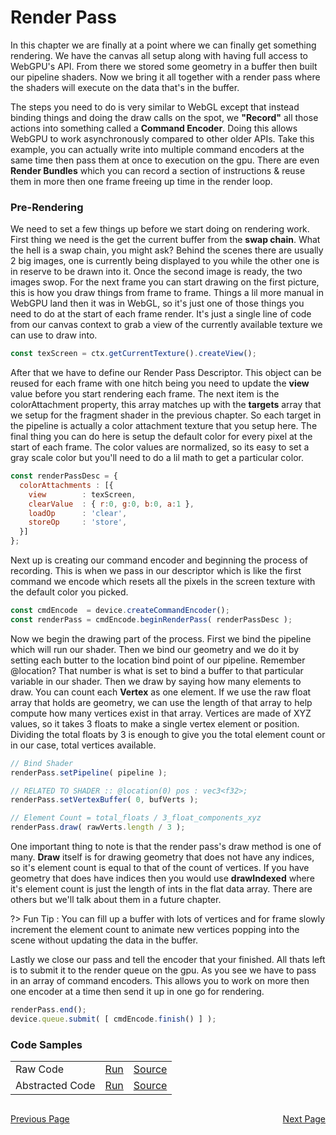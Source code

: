 # Render Pass
In this chapter we are finally at a point where we can finally get something rendering. We have the canvas all setup along with having full access to WebGPU's API. From there we stored some geometry in a buffer then built our pipeline shaders. Now we bring it all together with a render pass where the shaders will execute on the data that's in the buffer.

The steps you need to do is very similar to WebGL except that instead binding things and doing the draw calls on the spot, we **"Record"** all those actions into something called a **Command Encoder**. Doing this allows WebGPU to work asynchronously compared to other older APIs. Take this example, you can actually write into multiple command encoders at the same time then pass them at once to execution on the gpu. There are even **Render Bundles** which you can record a section of instructions & reuse them in more then one frame freeing up time in the render loop.


### Pre-Rendering

We need to set a few things up before we start doing on rendering work. First thing we need is the get the current buffer from the **swap chain**. What the hell is a swap chain, you might ask? Behind the scenes there are usually 2 big images, one is currently being displayed to you while the other one is in reserve to be drawn into it. Once the second image is ready, the two images swop. For the next frame you can start drawing on the first picture, this is how you draw things from frame to frame. Things a lil more manual in WebGPU land then it was in WebGL, so it's just one of those things you need to do at the start of each frame render. It's just a single line of code from our canvas context to grab a view of the currently available texture we can use to draw into.

```js
const texScreen = ctx.getCurrentTexture().createView();
```

After that we have to define our Render Pass Descriptor. This object can be reused for each frame with one hitch being you need to update the **view** value before you start rendering each frame. The next item is the colorAttachment property, this array matches up with the **targets** array that we setup for the fragment shader in the previous chapter. So each target in the pipeline is actually a color attachment texture that you setup here. The final thing you can do here is setup the default color for every pixel at the start of each frame. The color values are normalized, so its easy to set a gray scale color but you'll need to do a lil math to get a particular color.

```js
const renderPassDesc = {
  colorAttachments : [{
    view        : texScreen, 
    clearValue  : { r:0, g:0, b:0, a:1 },
    loadOp      : 'clear',
    storeOp     : 'store',
  }]
};
```

Next up is creating our command encoder and beginning the process of recording. This is when we pass in our descriptor which is like the first command we encode which resets all the pixels in the screen texture with the default color you picked.

```js
const cmdEncode  = device.createCommandEncoder();
const renderPass = cmdEncode.beginRenderPass( renderPassDesc );
```

Now we begin the drawing part of the process. First we bind the pipeline which will run our shader. Then we bind our geometry and we do it by setting each butter to the location bind point of our pipeline. Remember @location? That number is what is set to bind a buffer to that particular variable in our shader. Then we draw by saying how many elements to draw. You can count each **Vertex** as one element. If we use the raw float array that holds are geometry, we can use the length of that array to help compute how many vertices exist in that array. Vertices are made of XYZ values, so it takes 3 floats to make a single vertex element or position. Dividing the total floats by 3 is enough to give you the total element count or in our case, total vertices available.

```js
// Bind Shader
renderPass.setPipeline( pipeline );

// RELATED TO SHADER :: @location(0) pos : vec3<f32>;
renderPass.setVertexBuffer( 0, bufVerts );

// Element Count = total_floats / 3_float_components_xyz
renderPass.draw( rawVerts.length / 3 );
```

One important thing to note is that the render pass's draw method is one of many. **Draw** itself is for drawing geometry that does not have any indices, so it's element count is equal to that of the count of vertices. If you have geometry that does have indices then you would use **drawIndexed** where it's element count is just the length of ints in the flat data array. There are others but we'll talk about them in a future chapter.

?> Fun Tip : You can fill up a buffer with lots of vertices and for frame slowly increment the element count to animate new vertices popping into the scene without updating the data in the buffer.

Lastly we close our pass and tell the encoder that your finished. All thats left is to submit it to the render queue on the gpu. As you see we have to pass in an array of command encoders. This allows you to work on more then one encoder at a time then send it up in one go for rendering.

```js
renderPass.end();
device.queue.submit( [ cmdEncode.finish() ] );
```


### Code Samples
||||
| - | -: | -: |
| Raw Code | <a href="/learn_webgpu/lessons/005_renderpass/raw_code.html" target="_blank">Run</a> | <a href="https://github.com/sketchpunklabs/learn_webgpu/blob/main/lessons/005_renderpass/raw_code.html" target="_blank">Source</a>
| Abstracted Code | <a href="/learn_webgpu/lessons/005_renderpass/abstract_code.html" target="_blank">Run</a> | <a href="https://github.com/sketchpunklabs/learn_webgpu/blob/main/lessons/005_renderpass/abstract_code.html" target="_blank">Source</a>


<div style="float:left">

[Previous Page](/lessons/004_pipeline/index.md)

</div>

<div style="float:right">

[Next Page](/lessons/006_/index.md)

</div>